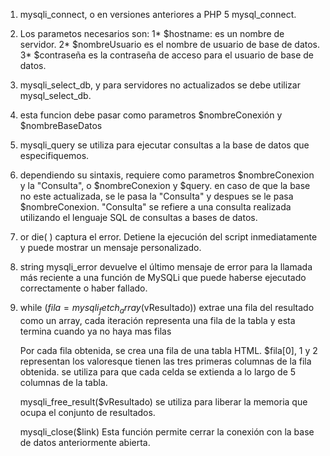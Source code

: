 1. mysqli_connect, o en versiones anteriores a PHP 5 mysql_connect.

2. Los parametos necesarios son:
   1* $hostname: es un nombre de servidor.
   2* $nombreUsuario es el nombre de usuario de base de datos.
   3\* $contraseña es la contraseña de acceso para el usuario de base de datos.

3. mysqli_select_db, y para servidores no actualizados se debe utilizar mysql_select_db.

4. esta funcion debe pasar como parametros $nombreConexión y $nombreBaseDatos

5. mysqli_query se utiliza para ejecutar consultas a la base de datos que especifiquemos.

6. dependiendo su sintaxis, requiere como parametros $nombreConexion y la "Consulta", o $nombreConexion y $query.
   en caso de que la base no este actualizada, se le pasa la "Consulta" y despues se le pasa $nombreConexion.
   "Consulta" se refiere a una consulta realizada utilizando el lenguaje SQL de consultas a bases de datos.

7. or die( ) captura el error. Detiene la ejecución del script inmediatamente y puede mostrar un mensaje personalizado.

8. string mysqli_error devuelve el último mensaje de error para la llamada más reciente a una función de MySQLi que puede haberse ejecutado correctamente o haber fallado.

9. while ($fila = mysqli_fetch_array($vResultado)) extrae una fila del resultado como un array, cada iteración representa una fila de la tabla y esta termina cuando ya no haya mas filas

   <tr> 
      <td><?php echo ($fila[0]); ?></td>           
      <td><?php echo ($fila[1]); ?></td> 
      <td><?php echo ($fila[2']); ?></td> 
   </tr>
   Por cada fila obtenida, se crea una fila de una tabla HTML. $fila[0], 1 y 2 representan los valoresque tienen las tres primeras columnas de la fila obtenida.

   <td colspan="5">  se utiliza para que cada celda se extienda a lo largo de 5 columnas de la tabla.

   mysqli_free_result($vResultado) se utiliza para liberar la memoria que ocupa el conjunto de resultados.

   mysqli_close($link) Esta función permite cerrar la conexión con la base de datos anteriormente abierta.
